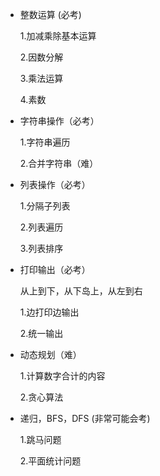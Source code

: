 * 整数运算 (必考)
    
    1.加减乘除基本运算
    
    2.因数分解
    
    3.乘法运算
    
    4.素数
    
* 字符串操作（必考）
    
    1.字符串遍历
    
    2.合并字符串（难）

* 列表操作（必考）
    
    1.分隔子列表
    
    2.列表遍历
    
    3.列表排序
    
* 打印输出（必考）
    
   从上到下，从下岛上，从左到右
   
   1.边打印边输出
   
   2.统一输出
    
* 动态规划（难）
    
    1.计算数字合计的内容
    
    2.贪心算法
    
* 递归，BFS，DFS (非常可能会考)

    1.跳马问题
    
    2.平面统计问题

